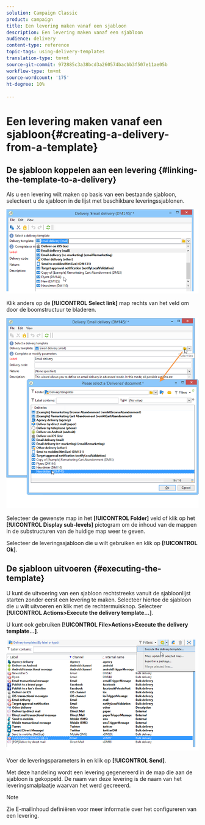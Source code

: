 ```yaml
---
solution: Campaign Classic
product: campaign
title: Een levering maken vanaf een sjabloon
description: Een levering maken vanaf een sjabloon
audience: delivery
content-type: reference
topic-tags: using-delivery-templates
translation-type: tm+mt
source-git-commit: 972885c3a38bcd3a260574bacbb3f507e11ae05b
workflow-type: tm+mt
source-wordcount: '175'
ht-degree: 10%

---
```



# Een levering maken vanaf een sjabloon{#creating-a-delivery-from-a-template}

## De sjabloon koppelen aan een levering {#linking-the-template-to-a-delivery}

Als u een levering wilt maken op basis van een bestaande sjabloon, selecteert u de sjabloon in de lijst met beschikbare leveringssjablonen.

![](assets/s_ncs_user_wizard_select_template.png)

Klik anders op de **[!UICONTROL Select link]** map rechts van het veld om door de boomstructuur te bladeren.

![](assets/s_ncs_user_wizard_choose_link.png)

Selecteer de gewenste map in het **[!UICONTROL Folder]** veld of klik op het **[!UICONTROL Display sub-levels]** pictogram om de inhoud van de mappen in de substructuren van de huidige map weer te geven.

Selecteer de leveringssjabloon die u wilt gebruiken en klik op **[!UICONTROL Ok]**.

## De sjabloon uitvoeren {#executing-the-template}

U kunt de uitvoering van een sjabloon rechtstreeks vanuit de sjabloonlijst starten zonder eerst een levering te maken. Selecteer hiertoe de sjabloon die u wilt uitvoeren en klik met de rechtermuisknop. Selecteer **[!UICONTROL Actions>Execute the delivery template...]**.

U kunt ook gebruiken **[!UICONTROL File>Actions>Execute the delivery template...]**.

![](assets/s_ncs_user_template_execute_menu.png)

Voer de leveringsparameters in en klik op **[!UICONTROL Send]**.

Met deze handeling wordt een levering gegenereerd in de map die aan de sjabloon is gekoppeld. De naam van deze levering is de naam van het leveringsmalplaatje waarvan het werd gecreeerd.

>[!NOTE]
>
>Zie E-mailinhoud [](../../delivery/using/defining-the-email-content.md)definiëren voor meer informatie over het configureren van een levering.
